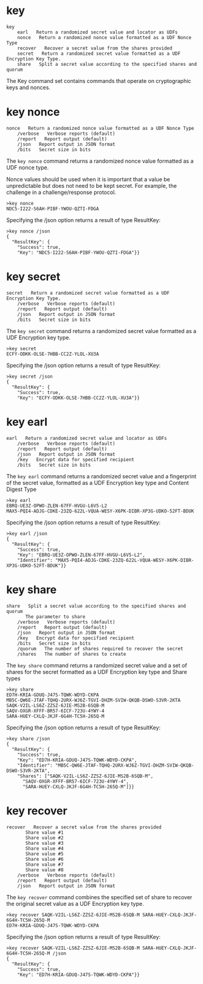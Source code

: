 
# key

````
key    
    earl   Return a randomized secret value and locator as UDFs
    nonce   Return a randomized nonce value formatted as a UDF Nonce Type
    recover   Recover a secret value from the shares provided
    secret   Return a randomized secret value formatted as a UDF Encryption Key Type.
    share   Split a secret value according to the specified shares and quorum
````

The Key command set contains commands that operate on cryptographic keys and
nonces.


# key nonce

````
nonce   Return a randomized nonce value formatted as a UDF Nonce Type
    /verbose   Verbose reports (default)
    /report   Report output (default)
    /json   Report output in JSON format
    /bits   Secret size in bits
````


The `key nonce` command returns a randomized nonce value formatted as a UDF nonce type.

Nonce values should be used when it is important that a value be unpredictable but 
does not need to be kept secret. For example, the challenge in a challenge/response
protocol.


````
>key nonce
NDC5-I222-S6AH-PIBF-YWOU-QZTI-FDGA
````

Specifying the /json option returns a result of type ResultKey:

````
>key nonce /json
{
  "ResultKey": {
    "Success": true,
    "Key": "NDC5-I222-S6AH-PIBF-YWOU-QZTI-FDGA"}}
````

# key secret

````
secret   Return a randomized secret value formatted as a UDF Encryption Key Type.
    /verbose   Verbose reports (default)
    /report   Report output (default)
    /json   Report output in JSON format
    /bits   Secret size in bits
````

The `key secret` command returns a randomized secret value formatted as a UDF Encryption 
key type.


````
>key secret
ECFY-ODKK-OLSE-7HBB-CC2Z-YLOL-XU3A
````

Specifying the /json option returns a result of type ResultKey:

````
>key secret /json
{
  "ResultKey": {
    "Success": true,
    "Key": "ECFY-ODKK-OLSE-7HBB-CC2Z-YLOL-XU3A"}}
````


# key earl

````
earl   Return a randomized secret value and locator as UDFs
    /verbose   Verbose reports (default)
    /report   Report output (default)
    /json   Report output in JSON format
    /key   Encrypt data for specified recipient
    /bits   Secret size in bits
````

The `key earl` command returns a randomized secret value and a fingerprint of the secret 
value, formatted as a UDF Encryption key type and Content Digest Type


````
>key earl
EBRQ-UE3Z-OPWO-ZLEN-67FF-HVGU-L6V5-L2
MAX5-PQI4-ADJG-CDKE-23ZQ-622L-VQUA-WESY-X6PK-DIBR-XP3G-UDKO-52FT-BDUK
````

Specifying the /json option returns a result of type ResultKey:

````
>key earl /json
{
  "ResultKey": {
    "Success": true,
    "Key": "EBRQ-UE3Z-OPWO-ZLEN-67FF-HVGU-L6V5-L2",
    "Identifier": "MAX5-PQI4-ADJG-CDKE-23ZQ-622L-VQUA-WESY-X6PK-DIBR-XP3G-UDKO-52FT-BDUK"}}
````

# key share

````
share   Split a secret value according to the specified shares and quorum
       The parameter to share
    /verbose   Verbose reports (default)
    /report   Report output (default)
    /json   Report output in JSON format
    /key   Encrypt data for specified recipient
    /bits   Secret size in bits
    /quorum   The number of shares required to recover the secret
    /shares   The number of shares to create
````

The `key share` command returns a randomized secret value and a set of shares for the secret
formatted as a UDF Encryption key type and Share types


````
>key share
ED7H-KRIA-GDUQ-J47S-TQWK-WDYD-CKPA
MB5C-QW6E-JTAF-TQHQ-2URX-WJ6Z-TGVI-DHZM-SVIW-QKQB-DSWO-S3VR-2KTA
SAQK-V2IL-LS6Z-ZZSZ-6JIE-MS2B-6SQB-M
SAQV-OXGR-XFFF-BR57-6ICF-723U-4YWY-4
SARA-HUEY-CXLQ-JKJF-6G4H-TC5H-265Q-M
````

Specifying the /json option returns a result of type ResultKey:

````
>key share /json
{
  "ResultKey": {
    "Success": true,
    "Key": "ED7H-KRIA-GDUQ-J47S-TQWK-WDYD-CKPA",
    "Identifier": "MB5C-QW6E-JTAF-TQHQ-2URX-WJ6Z-TGVI-DHZM-SVIW-QKQB-DSWO-S3VR-2KTA",
    "Shares": ["SAQK-V2IL-LS6Z-ZZSZ-6JIE-MS2B-6SQB-M",
      "SAQV-OXGR-XFFF-BR57-6ICF-723U-4YWY-4",
      "SARA-HUEY-CXLQ-JKJF-6G4H-TC5H-265Q-M"]}}
````


# key recover

````
recover   Recover a secret value from the shares provided
       Share value #1
       Share value #2
       Share value #3
       Share value #4
       Share value #5
       Share value #6
       Share value #7
       Share value #8
    /verbose   Verbose reports (default)
    /report   Report output (default)
    /json   Report output in JSON format
````

The `key recover` command combines the specified set of share to recover the original secret 
value as a UDF Encryption key type.


````
>key recover SAQK-V2IL-LS6Z-ZZSZ-6JIE-MS2B-6SQB-M SARA-HUEY-CXLQ-JKJF-6G4H-TC5H-265Q-M
ED7H-KRIA-GDUQ-J47S-TQWK-WDYD-CKPA
````

Specifying the /json option returns a result of type ResultKey:

````
>key recover SAQK-V2IL-LS6Z-ZZSZ-6JIE-MS2B-6SQB-M SARA-HUEY-CXLQ-JKJF-6G4H-TC5H-265Q-M /json
{
  "ResultKey": {
    "Success": true,
    "Key": "ED7H-KRIA-GDUQ-J47S-TQWK-WDYD-CKPA"}}
````


